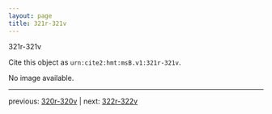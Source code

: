 ```yaml
---
layout: page
title: 321r-321v
---
```


321r-321v

Cite this object as `urn:cite2:hmt:msB.v1:321r-321v`.

No image available. 



---

previous: [320r-320v](../320r-320v/) | next: [322r-322v](../322r-322v/)